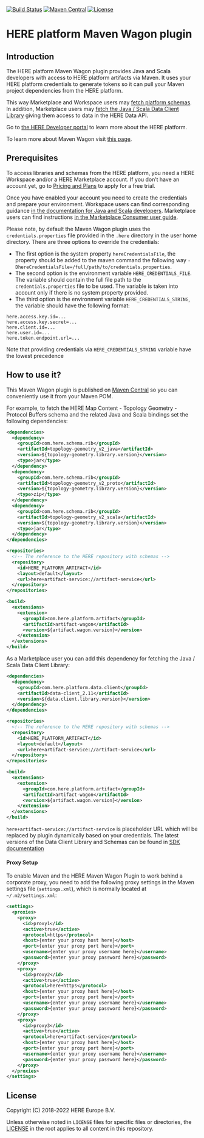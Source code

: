 [![Build Status](https://github.com/heremaps/here-artifact-maven-wagon/actions/workflows/release.yml/badge.svg)](https://github.com/heremaps/here-artifact-maven-wagon/actions?query=workflow%3ARelease+branch%3Amaster)
[![Maven Central](https://img.shields.io/maven-central/v/com.here.platform.artifact/artifact-wagon)](https://search.maven.org/artifact/com.here.platform.artifact/artifact-wagon)
[![License](https://img.shields.io/badge/License-Apache%202.0-blue.svg)](LICENSE)

# HERE platform Maven Wagon plugin

##  Introduction
The HERE platform Maven Wagon plugin provides Java and Scala developers with access to HERE platform artifacts via Maven. It uses your HERE platform credentials to generate tokens so it can pull your Maven project dependencies from the HERE platform.

This way Marketplace and Workspace users may [fetch platform schemas](https://developer.here.com/olp/documentation/archetypes/dev_guide/topics/archetypes-schema.html). In addition, Marketplace users may [fetch the Java / Scala Data Client Library](https://developer.here.com/olp/documentation/marketplace-consumer/user-guide/topics/get_catalog_data.html) giving them access to data in the HERE Data API. 

Go to [the HERE Developer portal](https://developer.here.com/products/open-location-platform) to learn more about the HERE platform.

To learn more about Maven Wagon visit [this page](https://maven.apache.org/wagon/).

##  Prerequisites
To access libraries and schemas from the HERE platform, you need a HERE Workspace and/or a HERE Marketplace account. If you don’t have an account yet, go to [Pricing and Plans](https://developer.here.com/pricing/open-location-platform) to apply for a free trial.

Once you have enabled your account you need to create the credentials and prepare your environment. Workspace users can find corresponding guidance [in the documentation for Java and Scala developers]( https://developer.here.com/olp/documentation/sdk-developer-guide/dev_guide/topics/how-to-use-sdk.html). Marketplace users can find instructions [in the Marketplace Consumer user guide](https://developer.here.com/olp/documentation/marketplace-consumer/user-guide/topics/get_catalog_data.html#register-app).

Please note, by default the Maven Wagon plugin uses the `credentials.properties` file provided in the `.here` directory in the user home directory. 
There are three options to override the credentials:

- The first option is the system property `hereCredentialsFile`, the property should be added to the maven command the following way `-DhereCredentialsFile=/full/path/to/credentials.properties`.
- The second option is the environment variable `HERE_CREDENTIALS_FILE`.  The variable should contain the full file path to the `credentials.properties` file to be used. The variable is taken into account only if there is no system property provided.
- The third option is the environment variable `HERE_CREDENTIALS_STRING`, the variable should have the following format:
```
here.access.key.id=...
here.access.key.secret=...
here.client.id=...
here.user.id=...
here.token.endpoint.url=...
```
Note that providing credentials via `HERE_CREDENTIALS_STRING` variable have the lowest precedence

## How to use it?
This Maven Wagon plugin is published on [Maven Central](https://search.maven.org/artifact/com.here.platform.artifact/artifact-wagon) so you can conveniently use it from your Maven POM.

For example, to fetch the HERE Map Content - Topology Geometry - Protocol Buffers schema and the related Java and Scala bindings set the following dependencies:

```xml
<dependencies>
  <dependency>
    <groupId>com.here.schema.rib</groupId>
    <artifactId>topology-geometry_v2_java</artifactId>
    <version>${topology-geometry.library.version}</version>
    <type>jar</type>
  </dependency>
  <dependency>
    <groupId>com.here.schema.rib</groupId>
    <artifactId>topology-geometry_v2_proto</artifactId>
    <version>${topology-geometry.library.version}</version>
    <type>zip</type>
  </dependency>
  <dependency>
    <groupId>com.here.schema.rib</groupId>
    <artifactId>topology-geometry_v2_scala</artifactId>
    <version>${topology-geometry.library.version}</version>
    <type>jar</type>
  </dependency>
</dependencies>

<repositories>
  <!-- The reference to the HERE repository with schemas -->
  <repository>
    <id>HERE_PLATFORM_ARTIFACT</id>
    <layout>default</layout>
    <url>here+artifact-service://artifact-service</url>
  </repository>
</repositories>

<build>
  <extensions>
    <extension>
      <groupId>com.here.platform.artifact</groupId>
      <artifactId>artifact-wagon</artifactId>
      <version>${artifact.wagon.version}</version>
    </extension>
  </extensions>
</build>
```

As a Marketplace user you can add this dependency for fetching the Java / Scala Data Client Library:

```xml
<dependencies>
  <dependency>
    <groupId>com.here.platform.data.client</groupId>
    <artifactId>data-client_2.11</artifactId>
    <version>${data.client.library.version}</version>
  </dependency>
</dependencies>

<repositories>
  <!-- The reference to the HERE repository with schemas -->
  <repository>
    <id>HERE_PLATFORM_ARTIFACT</id>
    <layout>default</layout>
    <url>here+artifact-service://artifact-service</url>
  </repository>
</repositories>

<build>
  <extensions>
    <extension>
      <groupId>com.here.platform.artifact</groupId>
      <artifactId>artifact-wagon</artifactId>
      <version>${artifact.wagon.version}</version>
    </extension>
  </extensions>
</build>
```

`here+artifact-service://artifact-service` is placeholder URL which will be replaced by plugin dynamically based on your credentials.
The latest versions of the Data Client Library and Schemas can be found in [SDK documentation](https://developer.here.com/olp/documentation/java-scala-dev/dev_guide/sdk-libraries.html)


#### Proxy Setup
To enable Maven and the HERE Maven Wagon Plugin to work behind a corporate proxy, you need to add the following proxy
settings in the Maven settings file (`settings.xml`), which is normally located at `~/.m2/settings.xml`:

```xml
<settings>
  <proxies>
    <proxy>
      <id>proxy1</id>
      <active>true</active>
      <protocol>https</protocol>
      <host>{enter your proxy host here}</host>
      <port>{enter your proxy port here}</port>
      <username>{enter your proxy username here}</username>
      <password>{enter your proxy password here}</password>
    </proxy>
    <proxy>
      <id>proxy2</id>
      <active>true</active>
      <protocol>here+https</protocol>
      <host>{enter your proxy host here}</host>
      <port>{enter your proxy port here}</port>
      <username>{enter your proxy username here}</username>
      <password>{enter your proxy password here}</password>
    </proxy>
    <proxy>
      <id>proxy3</id>
      <active>true</active>
      <protocol>here+artifact-service</protocol>
      <host>{enter your proxy host here}</host>
      <port>{enter your proxy port here}</port>
      <username>{enter your proxy username here}</username>
      <password>{enter your proxy password here}</password>
    </proxy>
  </proxies>
</settings>
```

## License
Copyright (C) 2018-2022 HERE Europe B.V.

Unless otherwise noted in `LICENSE` files for specific files or directories, the [LICENSE](LICENSE) in the root applies to all content in this repository.
